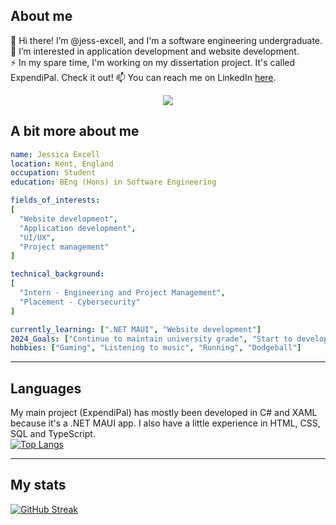 ## About me
👋 Hi there! I’m @jess-excell, and I'm a software engineering undergraduate. <br/>
👀 I’m interested in application development and website development. <br/>
⚡ In my spare time, I'm working on my dissertation project. It's called ExpendiPal. Check it out!
📫 You can reach me on LinkedIn <a href="https://linkedin.com/in/jessica-excell/">here</a>.

<div align="center">
  <img src="https://i.giphy.com/media/v1.Y2lkPTc5MGI3NjExYTQ5bGJrMWZhczNtMXJtNHhuaXZ5bjNocGs0Ym80dmcxaDliMHhqaiZlcD12MV9pbnRlcm5hbF9naWZfYnlfaWQmY3Q9Zw/QpVUMRUJGokfqXyfa1/giphy.gif">
</div>

## A bit more about me
```yaml
name: Jessica Excell
location: Kent, England
occupation: Student
education: BEng (Hons) in Software Engineering

fields_of_interests:
[
  "Website development",
  "Application development",
  "UI/UX",
  "Project management"
]

technical_background:
[
  "Intern - Engineering and Project Management",
  "Placement - Cybersecurity"
]

currently_learning: [".NET MAUI", "Website development"]
2024_Goals: ["Continue to maintain university grade", "Start to develop my own side projects"]
hobbies: ["Gaming", "Listening to music", "Running", "Dodgeball"]
```

---

## Languages
My main project (ExpendiPal) has mostly been developed in C# and XAML because it's a .NET MAUI app. I also have a little experience in HTML, CSS, SQL and TypeScript. <br/>
[![Top Langs](https://github-readme-stats.vercel.app/api/top-langs/?username=jess-excell&layout=compact&theme=vision-friendly-dark)](https://github.com/anuraghazra/github-readme-stats)


---

## My stats
<a href="https://git.io/streak-stats"><img src="https://streak-stats.demolab.com?user=jess-excell&theme=dark&hide_border=true&mode=weekly" alt="GitHub Streak" /></a>

<!---
jess-excell/jess-excell is a ✨ special ✨ repository because its `README.md` (this file) appears on your GitHub profile.
You can click the Preview link to take a look at your changes.
--->
